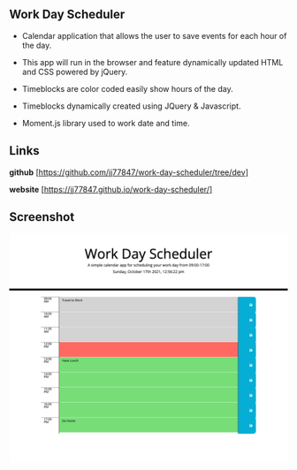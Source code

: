 ## Work Day Scheduler

- Calendar application that allows the user to save events for each hour of the day.

- This app will run in the browser and feature dynamically updated HTML and CSS powered by jQuery.
- Timeblocks are color coded easily show hours of the day.

- Timeblocks dynamically created using JQuery & Javascript.

- Moment.js library used to work date and time.

## Links

**github** [https://github.com/jj77847/work-day-scheduler/tree/dev]

**website** [https://jj77847.github.io/work-day-scheduler/]

## Screenshot

![website](assets/image/screenshot-with-info.png)
